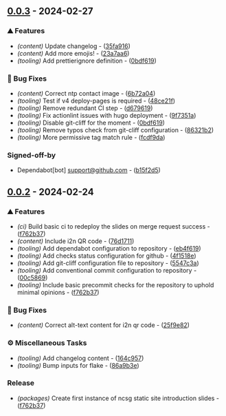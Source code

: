 ## [0.0.3](https://github.com/Newcastle-Cyber-Security-Group/intro-slides/compare/v0.0.2..v0.0.3) - 2024-02-27

### ⛰️  Features

- *(content)* Update changelog - ([35fa916](https://github.com/Newcastle-Cyber-Security-Group/intro-slides/commit/35fa916b3ddcc893d413ba910c71f2a6e55cbe96))
- *(content)* Add more emojis! - ([23a7aa6](https://github.com/Newcastle-Cyber-Security-Group/intro-slides/commit/23a7aa601a84c1720749bd211a9662955173a6e2))
- *(tooling)* Add prettierignore definition - ([0bdf619](https://github.com/Newcastle-Cyber-Security-Group/intro-slides/commit/0bdf6191e062689c46cb7e0752460b76fa309b40))

### 🐛 Bug Fixes

- *(content)* Correct ntp contact image - ([6b72a04](https://github.com/Newcastle-Cyber-Security-Group/intro-slides/commit/6b72a049f07de914727fe665323f90fb3e93aea6))
- *(tooling)* Test if v4 deploy-pages is required - ([48ce21f](https://github.com/Newcastle-Cyber-Security-Group/intro-slides/commit/48ce21fc271abd394b9ff73a6ca2bd052bc45ec5))
- *(tooling)* Remove redundant CI step - ([d679619](https://github.com/Newcastle-Cyber-Security-Group/intro-slides/commit/d679619956be7d39871480de94706526b75d542d))
- *(tooling)* Fix actionlint issues with hugo deployment - ([9f7351a](https://github.com/Newcastle-Cyber-Security-Group/intro-slides/commit/9f7351a939590dd37407614048cac24a21632bd2))
- *(tooling)* Disable git-cliff for the moment - ([0bdf619](https://github.com/Newcastle-Cyber-Security-Group/intro-slides/commit/0bdf6191e062689c46cb7e0752460b76fa309b40))
- *(tooling)* Remove typos check from git-cliff configuration - ([86321b2](https://github.com/Newcastle-Cyber-Security-Group/intro-slides/commit/86321b24ea457ff33227d426d68e68e300b773a9))
- *(tooling)* More permissive tag match rule - ([fcdf9da](https://github.com/Newcastle-Cyber-Security-Group/intro-slides/commit/fcdf9dafffd0cb9080ae421c8362314e0cda6dc7))

### Signed-off-by

- Dependabot[bot] <support@github.com> - ([b15f2d5](https://github.com/Newcastle-Cyber-Security-Group/intro-slides/commit/b15f2d5ca311d54d970419f2053f490de11e604f))

## [0.0.2](https://github.com/Newcastle-Cyber-Security-Group/intro-slides/compare/v0.0.1..v0.0.2) - 2024-02-24

### ⛰️  Features

- *(ci)* Build basic ci to redeploy the slides on merge request success - ([f762b37](https://github.com/Newcastle-Cyber-Security-Group/intro-slides/commit/f762b375a598c83e80ed96a14bbcd44a6d58befe))
- *(content)* Include i2n QR code - ([76d1711](https://github.com/Newcastle-Cyber-Security-Group/intro-slides/commit/76d17116a2cad43ffb60197a85960178928a0639))
- *(tooling)* Add dependabot configuration to repository - ([eb4f619](https://github.com/Newcastle-Cyber-Security-Group/intro-slides/commit/eb4f619c0b4e1dd5be821e1558bdd859d688e030))
- *(tooling)* Add checks status configuration for github - ([4f1518e](https://github.com/Newcastle-Cyber-Security-Group/intro-slides/commit/4f1518ea662c31cf81467410ea80bd244f988278))
- *(tooling)* Add git-cliff configuration file to repository - ([5547c3a](https://github.com/Newcastle-Cyber-Security-Group/intro-slides/commit/5547c3ab393a492100fdb8804f598c16bf33d59a))
- *(tooling)* Add conventional commit configuration to repository - ([00c5869](https://github.com/Newcastle-Cyber-Security-Group/intro-slides/commit/00c5869d5451a5ffba1f25a5001f67b56ac99aed))
- *(tooling)* Include basic precommit checks for the repository to uphold minimal opinions - ([f762b37](https://github.com/Newcastle-Cyber-Security-Group/intro-slides/commit/f762b375a598c83e80ed96a14bbcd44a6d58befe))

### 🐛 Bug Fixes

- *(content)* Correct alt-text content for i2n qr code - ([25f9e82](https://github.com/Newcastle-Cyber-Security-Group/intro-slides/commit/25f9e8272d337928a176d4f741c59c5fb217809f))

### ⚙️ Miscellaneous Tasks

- *(tooling)* Add changelog content - ([164c957](https://github.com/Newcastle-Cyber-Security-Group/intro-slides/commit/164c957168718cc6ffc3f65ac5bb6e9ea4f5e4db))
- *(tooling)* Bump inputs for flake - ([86a9b3e](https://github.com/Newcastle-Cyber-Security-Group/intro-slides/commit/86a9b3e535642b179ea3f471be9d9f0693fbbf8e))

### Release

- *(packages)* Create first instance of ncsg static site introduction slides - ([f762b37](https://github.com/Newcastle-Cyber-Security-Group/intro-slides/commit/f762b375a598c83e80ed96a14bbcd44a6d58befe))


